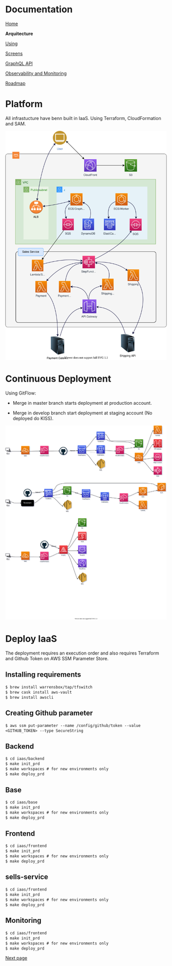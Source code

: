 # Documentation

[Home](../README.md)

**Arquitecture**

[Using](using.md)

[Screens](screens.md)

[GraphQL API](graphql.md)

[Observability and Monitoring](monitoring.md)

[Roadmap](roadmap.md)

# Platform

All infrastucture have benn built in IaaS. Using Terraform, CloudFormation and SAM.

<img src="images/architecture.svg" width="600" alt="architecture"/>

# Continuous Deployment

Using GitFlow:

- Merge in master branch starts deployment at production account.

- Merge in develop branch start deployment at staging account (No deployed do KISS).

<img src="images/cicd.svg" alt="cicd"/>

# Deploy IaaS

The deployment requires an execution order and also requires Terraform and Github Token on AWS SSM Parameter Store.

## Installing requirements

```
$ brew install warrensbox/tap/tfswitch
$ brew cask install aws-vault
$ brew install awscli
```

## Creating Github parameter

```
$ aws ssm put-parameter --name /config/github/token --value <GITHUB_TOKEN> --type SecureString
```

## Backend

```
$ cd iaas/backend
$ make init_prd
$ make workspaces # for new environments only
$ make deploy_prd
```

## Base

```
$ cd iaas/base
$ make init_prd
$ make workspaces # for new environments only
$ make deploy_prd
```

## Frontend

```
$ cd iaas/frontend
$ make init_prd
$ make workspaces # for new environments only
$ make deploy_prd
```

## sells-service

```
$ cd iaas/frontend
$ make init_prd
$ make workspaces # for new environments only
$ make deploy_prd
```

## Monitoring

```
$ cd iaas/frontend
$ make init_prd
$ make workspaces # for new environments only
$ make deploy_prd
```

[Next page](using.md)
